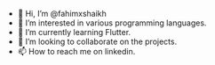 - 👋 Hi, I’m @fahimxshaikh
- 👀 I’m interested in various programming languages.
- 🌱 I’m currently learning Flutter.
- 💞️ I’m looking to collaborate on the projects.
- 📫 How to reach me on linkedin.

<!---
fahimxshaikh/fahimxshaikh is a ✨ special ✨ repository because its `README.md` (this file) appears on your GitHub profile.
You can click the Preview link to take a look at your changes.
--->
